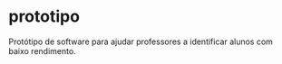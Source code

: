 # prototipo
Protótipo de software para ajudar professores a identificar alunos com baixo rendimento.
